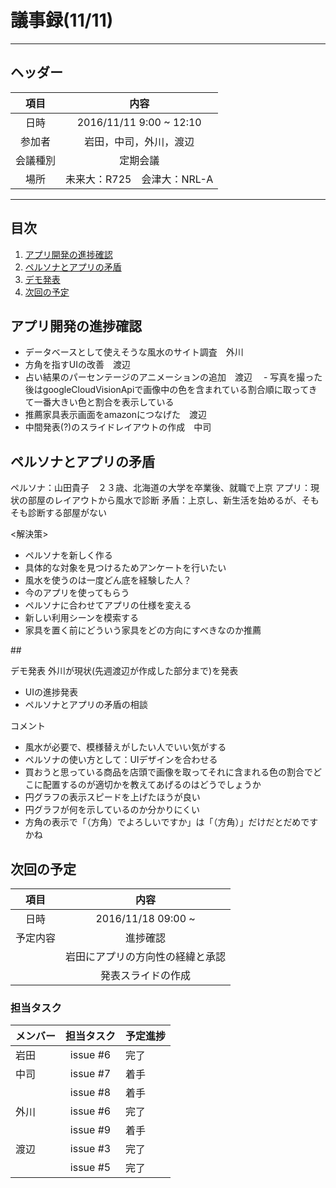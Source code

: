 # 議事録(11/11)
---
## ヘッダー
|項目|内容|
|:--:|:--:|
| 日時 | 2016/11/11  9:00 ~ 12:10|
| 参加者 | 岩田，中司，外川，渡辺 |
| 会議種別 | 定期会議 |
| 場所 | 未来大：R725　会津大：NRL-A |

---
## 目次
1. [アプリ開発の進捗確認](#anchar1)
2. [ペルソナとアプリの矛盾](#anchar2)
3. [デモ発表](#anchar3)
4. [次回の予定](#anchar4)


## <div id="anchar1"/>アプリ開発の進捗確認
- データベースとして使えそうな風水のサイト調査　外川
- 方角を指すUIの改善　渡辺
- 占い結果のパーセンテージのアニメーションの追加　渡辺
　- 写真を撮った後はgoogleCloudVisionApiで画像中の色を含まれている割合順に取ってきて一番大きい色と割合を表示している
- 推薦家具表示画面をamazonにつなげた　渡辺
- 中間発表(?)のスライドレイアウトの作成　中司

## <div id="anchar2"/>ペルソナとアプリの矛盾
ペルソナ：山田貴子　２３歳、北海道の大学を卒業後、就職で上京
アプリ：現状の部屋のレイアウトから風水で診断
矛盾：上京し、新生活を始めるが、そもそも診断する部屋がない

<解決策>
- ペルソナを新しく作る
 - 具体的な対象を見つけるためアンケートを行いたい
 - 風水を使うのは一度どん底を経験した人？
 - 今のアプリを使ってもらう
- ペルソナに合わせてアプリの仕様を変える
 - 新しい利用シーンを模索する
  - 家具を置く前にどういう家具をどの方向にすべきなのか推薦
 
##<div id="anchar3"/>デモ発表
外川が現状(先週渡辺が作成した部分まで)を発表
 - UIの進捗発表
 - ペルソナとアプリの矛盾の相談
 
コメント
 - 風水が必要で、模様替えがしたい人でいい気がする
 - ペルソナの使い方として：UIデザインを合わせる
 - 買おうと思っている商品を店頭で画像を取ってそれに含まれる色の割合でどこに配置するのが適切かを教えてあげるのはどうでしょうか
 - 円グラフの表示スピードを上げたほうが良い
 - 円グラフが何を示しているのか分かりにくい
 - 方角の表示で「（方角）でよろしいですか」は「（方角）」だけだとだめですかね

## <div id="anchar4"/>次回の予定
|項目|内容|
|:--:|:--:|
| 日時 | 2016/11/18 09:00 ~ |
| 予定内容 | 進捗確認 |
|| 岩田にアプリの方向性の経緯と承認 |
|| 発表スライドの作成 |

### 担当タスク
| メンバー | 担当タスク | 予定進捗 |
| :-- | :--: | :-- |
| 岩田 | issue #6| 完了 |
| 中司 | issue #7 | 着手 |
||issue #8| 着手 |
| 外川 | issue #6 | 完了 |
||issue #9| 着手 |
| 渡辺 | issue #3 | 完了 |
||issue #5| 完了 |
